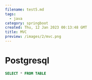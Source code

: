 ```yaml
---
filename: test5.md
tags:
  - java
category: springboot
created: Thu, 12 Jan 2023 00:13:48 GMT
title: MVC
preview: /images/2/mvc.png
---
```


# Postgresql

```sql title="POSTGRESQL"
SELECT * FROM TABLE
```